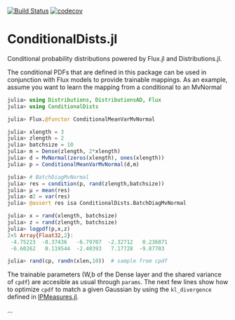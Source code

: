 [![Build Status](https://travis-ci.com/aicenter/ConditionalDists.jl.svg?branch=master)](https://travis-ci.com/aicenter/ConditionalDists.jl)
[![codecov](https://codecov.io/gh/aicenter/ConditionalDists.jl/branch/master/graph/badge.svg)](https://codecov.io/gh/aicenter/ConditionalDists.jl)

# ConditionalDists.jl

Conditional probability distributions powered by Flux.jl and Distributions.jl.

The conditional PDFs that are defined in this package can be used in
conjunction with Flux models to provide trainable mappings. As an example,
assume you want to learn the mapping from a conditional to an MvNormal

```julia
julia> using Distributions, DistributionsAD, Flux
julia> using ConditionalDists

julia> Flux.@functor ConditionalMeanVarMvNormal

julia> xlength = 3
julia> zlength = 2
julia> batchsize = 10
julia> m = Dense(zlength, 2*xlength)
julia> d = MvNormal(zeros(xlength), ones(xlength))
julia> p = ConditionalMeanVarMvNormal(d,m)

julia> # BatchDiagMvNormal
julia> res = condition(p, rand(zlength,batchsize))
julia> μ = mean(res)
julia> σ2 = var(res)
julia> @assert res isa ConditionalDists.BatchDiagMvNormal

julia> x = rand(xlength, batchsize)
julia> z = rand(zlength, batchsize)
julia> logpdf(p,x,z)
2×5 Array{Float32,2}:
 -4.75223  -8.37436   -6.79707  -2.32712   0.236871
 -6.60262   0.119544  -2.40393   7.17728  -9.87703 

julia> rand(cp, randn(xlen,10))  # sample from cpdf
```

The trainable parameters (W,b of the Dense layer and the shared variance of
`cpdf`) are accesible as usual through `params`.  The next few lines show how
to optimize `cpdf` to match a given Gaussian by using the `kl_divergence` defined
in [IPMeasures.jl](https://github.com/aicenter/IPMeasures.jl).

...
